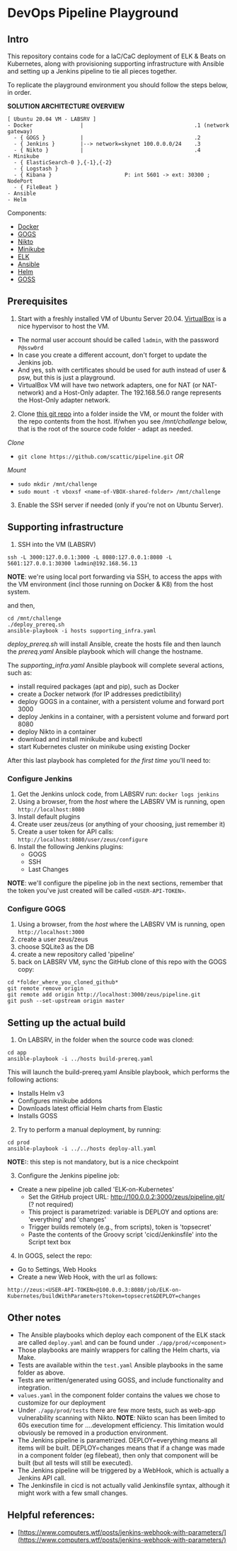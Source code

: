 # DevOps Pipeline Playground

## Intro

This repository contains code for a IaC/CaC deployment of ELK & Beats on Kubernetes, along with provisioning
supporting infrastructure with Ansible and setting up a Jenkins pipeline to tie all pieces together.

To replicate the playground environment you should follow the steps below, in order.

**SOLUTION ARCHITECTURE OVERVIEW**

```
[ Ubuntu 20.04 VM - LABSRV ]
- Docker               |                                   .1 (network gateway)
  - { GOGS }           |                                   .2
  - { Jenkins }        |--> network=skynet 100.0.0.0/24    .3
  - { Nikto }          |                                   .4
- Minikube
  - { ElasticSearch-0 },{-1},{-2}
  - { Logstash }
  - { Kibana }                       P: int 5601 -> ext: 30300 ; NodePort
  - { FileBeat }
- Ansible
- Helm
```

Components:
* [Docker](https://www.docker.com/)
* [GOGS](https://gogs.io/)
* [Nikto](https://cirt.net/Nikto2) 
* [Minikube](https://kubernetes.io/docs/setup/learning-environment/minikube/)
* [ELK](https://www.elastic.co/)
* [Ansible](https://www.ansible.com/)
* [Helm](https://helm.sh/)
* [GOSS](https://github.com/aelsabbahy/goss)


## Prerequisites

1. Start with a freshly installed VM of Ubuntu Server 20.04. [VirtualBox](https://www.virtualbox.org/) is a nice hypervisor to host the VM. 
  * The normal user account should be called `ladmin`, with the password `P@ssw0rd`
  * In case you create a different account, don't forget to update the Jenkins job.
  * And yes, ssh with certificates should be used for auth instead of user & psw, but this is just a playground.
  * VirtualBox VM will have two network adapters, one for NAT (or NAT-network) and a Host-Only adapter. The 192.168.56.0 range represents the Host-Only adapter network.

2. Clone [this git repo](https://github.com/scattic/pipeline) into a folder inside the VM, or mount the folder with the repo contents from the host. If/when you see */mnt/challenge* below, that is the root of the source code folder - adapt as needed. 

  *Clone*
  * `git clone https://github.com/scattic/pipeline.git` _OR_

  *Mount*
  * `sudo mkdir /mnt/challenge`
  * `sudo mount -t vboxsf <name-of-VBOX-shared-folder> /mnt/challenge`

3. Enable the SSH server if needed (only if you're not on Ubuntu Server).

## Supporting infrastructure

1. SSH into the VM (LABSRV)

`ssh -L 3000:127.0.0.1:3000 -L 8080:127.0.0.1:8080 -L 5601:127.0.0.1:30300 ladmin@192.168.56.13` 

**NOTE**: we're using local port forwarding via SSH, to access the apps with the VM environment (incl those running on Docker & K8) from the host system.

and then,

```
cd /mnt/challenge
./deploy_prereq.sh
ansible-playbook -i hosts supporting_infra.yaml
```

*deploy_prereq.sh* will install Ansible, create the hosts file and then launch the *prereq.yaml* Ansible playbook which will change the hostname.

The *supporting_infra.yaml* Ansible playbook will complete several actions, such as:
* install required packages (apt and pip), such as Docker
* create a Docker network (for IP addresses predictibility)
* deploy GOGS in a container, with a persistent volume and forward port 3000
* deploy Jenkins in a container, with a persistent volume and forward port 8080
* deploy Nikto in a container
* download and install minikube and kubectl
* start Kubernetes cluster on minikube using existing Docker

After this last playbook has completed for _the first time_ you'll need to:

### Configure Jenkins

1. Get the Jenkins unlock code, from LABSRV run: `docker logs jenkins`
2. Using a browser, from the *host* where the LABSRV VM is running, open `http://localhost:8080`
3. Install default plugins
4. Create user zeus/zeus (or anything of your choosing, just remember it)
5. Create a user token for API calls: `http://localhost:8080/user/zeus/configure`
6. Install the following Jenkins plugins:
    - GOGS
    - SSH
    - Last Changes

**NOTE**: we'll configure the pipeline job in the next sections, remember that the token you've just created will be called `<USER-API-TOKEN>`.

### Configure GOGS

1. Using a browser, from the *host* where the LABSRV VM is running, open `http://localhost:3000`
2. create a user zeus/zeus
3. choose SQLite3 as the DB
4. create a new repository called 'pipeline'
5. back on LABSRV VM, sync the GitHub clone of this repo with the GOGS copy:

```
cd *folder_where_you_cloned_github*
git remote remove origin
git remote add origin http://localhost:3000/zeus/pipeline.git
git push --set-upstream origin master
```

## Setting up the actual build

1. On LABSRV, in the folder when the source code was cloned:

```
cd app
ansible-playbook -i ../hosts build-prereq.yaml
```

This will launch the build-prereq.yaml Ansible playbook, which performs the following actions:
* Installs Helm v3
* Configures minikube addons
* Downloads latest official Helm charts from Elastic
* Installs GOSS

2. Try to perform a manual deployment, by running:

```
cd prod
ansible-playbook -i ../../hosts deploy-all.yaml
``` 

**NOTE:**: this step is not mandatory, but is a nice checkpoint

3. Configure the Jenkins pipeline job:

* Create a new pipeline job called 'ELK-on-Kubernetes'
    * Set the GitHub project URL: http://100.0.0.2:3000/zeus/pipeline.git/ (? not required)
    * This project is parametrized: variable is DEPLOY and options are: 'everything' and 'changes'
    * Trigger builds remotely (e.g., from scripts), token is 'topsecret'
    * Paste the contents of the Groovy script 'cicd/Jenkinsfile' into the Script text box

4. In GOGS, select the repo:

* Go to Settings, Web Hooks
* Create a new Web Hook, with the url as follows:

```
http://zeus:<USER-API-TOKEN>@100.0.0.3:8080/job/ELK-on-Kubernetes/buildWithParameters?token=topsecret&DEPLOY=changes
```

## Other notes

* The Ansible playbooks which deploy each component of the ELK stack are called `deploy.yaml` and can be found under `./app/prod/<component>`
* Those playbooks are mainly wrappers for calling the Helm charts, via Make.
* Tests are available within the `test.yaml` Ansible playbooks in the same folder as above.
* Tests are written/generated using GOSS, and include functionality and integration.
* `values.yaml` in the component folder contains the values we chose to customize for our deployment
* Under `./app/prod/tests` there are few more tests, such as web-app vulnerability scanning with Nikto.
**NOTE**: Nikto scan has been limited to 60s execution time for ....development efficiency. This limitation would obviously be removed in a production environment.
* The Jenkins pipeline is parametrized. DEPLOY=everything means all items will be built. DEPLOY=changes means that if a change was made in a component folder (eg filebeat), then only that component will be built (but all tests will still be executed).
* The Jenkins pipeline will be triggered by a WebHook, which is actually a Jenkins API call.
* The Jenkinsfile in cicd is not actually valid Jenkinsfile syntax, although it might work with a few small changes.

## Helpful references:
* [https://www.computers.wtf/posts/jenkins-webhook-with-parameters/](https://www.computers.wtf/posts/jenkins-webhook-with-parameters/)
